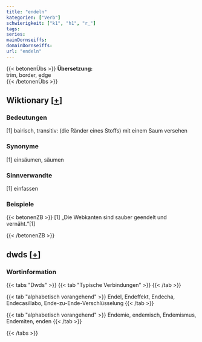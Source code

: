 ```yaml
---
title: "endeln"
kategorien: ["Verb"]
schwierigkeit: ["k1", "h1", "r_"]
tags:
series:
mainDornseiffs:
domainDornseiffs:
url: "endeln"
---
```


{{< betonenÜbs >}}
**Übersetzung:**  
trim, border, edge  
{{< /betonenÜbs >}}

## Wiktionary [[+](https://de.wiktionary.org/wiki/endeln)]

### Bedeutungen
[1] bairisch, transitiv: (die Ränder eines Stoffs) mit einem Saum versehen  

### Synonyme
[1] einsäumen, säumen  

### Sinnverwandte
[1] einfassen  

### Beispiele
{{< betonenZB >}}
[1] „Die Webkanten sind sauber geendelt und vernäht.“[1]  

{{< /betonenZB >}}


## dwds [[+](https://www.dwds.de/wb/endeln)]

### Wortinformation
{{< tabs "Dwds" >}}
{{< tab "Typische Verbindungen" >}}
{{< /tab >}}

{{< tab "alphabetisch vorangehend" >}}
Endel, Endeffekt, Endecha, Endecasillabo, Ende-zu-Ende-Verschlüsselung
{{< /tab >}}

{{< tab "alphabetisch vorangehend" >}}
Endemie, endemisch, Endemismus, Endemiten, enden
{{< /tab >}}

{{< /tabs >}}

